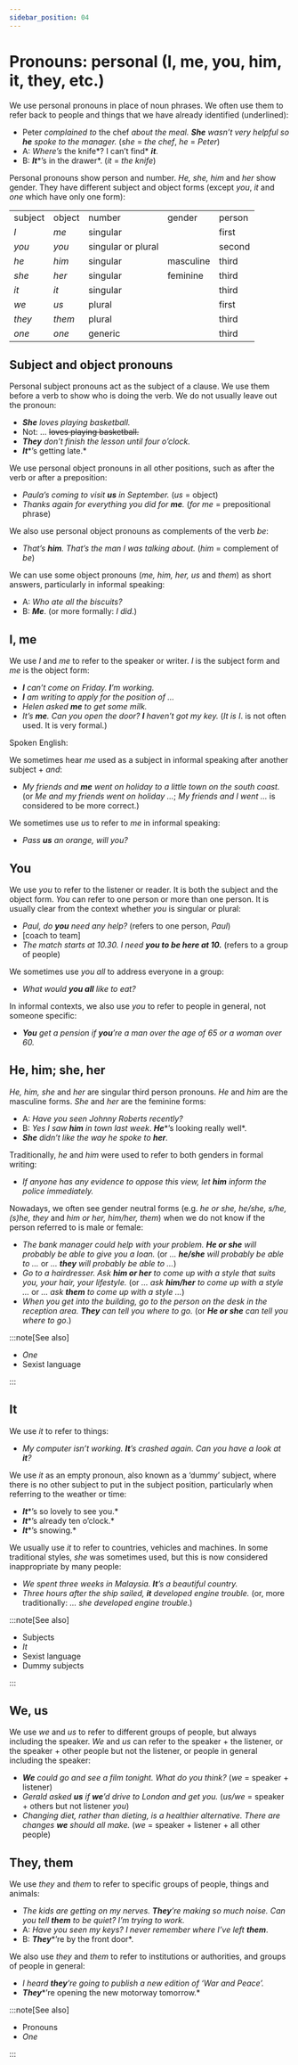 ```yaml
---
sidebar_position: 04
---
```


# Pronouns: personal (I, me, you, him, it, they, etc.)

We use personal pronouns in place of noun phrases. We often use them to refer back to people and things that we have already identified (underlined):

- Peter *complained to* the chef *about the meal. **She** wasn’t very helpful so **he** spoke to the manager.* (*she* = *the chef*, *he* = *Peter*)
- A: *Where’s* the knife*? I can’t find* ***it***.
- B: ***It****’s in the drawer*. (*it* = *the knife*)

Personal pronouns show person and number. *He, she, him* and *her* show gender. They have different subject and object forms (except *you*, *it* and *one* which have only one form):

<table><tbody><tr valign="top"><td>subject</td><td>object</td><td>number</td><td>gender</td><td>person</td></tr><tr valign="top"><td><i>I</i></td><td><i>me</i></td><td>singular</td><td><br/></td><td>first</td></tr><tr valign="top"><td><i>you</i></td><td><i>you</i></td><td>singular or plural</td><td><br/></td><td>second</td></tr><tr valign="top"><td><i>he</i></td><td><i>him</i></td><td>singular</td><td>masculine</td><td>third</td></tr><tr valign="top"><td><i>she</i></td><td><i>her</i></td><td>singular</td><td>feminine</td><td>third</td></tr><tr valign="top"><td><i>it</i></td><td><i>it</i></td><td>singular</td><td><br/></td><td>third</td></tr><tr valign="top"><td><i>we</i></td><td><i>us</i></td><td>plural</td><td><br/></td><td>first</td></tr><tr valign="top"><td><i>they</i></td><td><i>them</i></td><td>plural</td><td><br/></td><td>third</td></tr><tr valign="top"><td><i>one</i></td><td><i>one</i></td><td>generic</td><td><br/></td><td>third</td></tr></tbody></table>

## Subject and object pronouns

Personal subject pronouns act as the subject of a clause. We use them before a verb to show who is doing the verb. We do not usually leave out the pronoun:

- ***She*** *loves playing basketball.*
- Not: … ~~loves playing basketball.~~
- ***They*** *don’t finish the lesson until four o’clock.*
- ***It****’s getting late.*

We use personal object pronouns in all other positions, such as after the verb or after a preposition:

- *Paula’s coming to visit **us** in September.* (*us* = object)
- *Thanks again for everything you did for **me**.* (*for me* = prepositional phrase)

We also use personal object pronouns as complements of the verb *be*:

- *That’s **him**. That’s the man I was talking about.* (*him* = complement of *be*)

We can use some object pronouns (*me, him, her, us* and *them*) as short answers, particularly in informal speaking:

- A: *Who ate all the biscuits?*
- B: ***Me***. (or more formally: *I did*.)

## I, me

We use *I* and *me* to refer to the speaker or writer. *I* is the subject form and *me* is the object form:

- ***I*** *can’t come on Friday. **I**’m working.*
- ***I*** *am writing to apply for the position of …*
- *Helen asked **me** to get some milk.*
- *It’s **me**. Can you open the door? **I** haven’t got my key.* (*It is I*. is not often used. It is very formal.)

Spoken English:

We sometimes hear *me* used as a subject in informal speaking after another subject + *and*:

- *My friends and **me** went on holiday to a little town on the south coast.* (or *Me and my friends went on holiday …*; *My friends and I went …* is considered to be more correct.)

We sometimes use *us* to refer to *me* in informal speaking:

- *Pass **us** an orange, will you?*

## You

We use *you* to refer to the listener or reader. It is both the subject and the object form. *You* can refer to one person or more than one person. It is usually clear from the context whether *you* is singular or plural:

- *Paul, do **you** need any help?* (refers to one person, *Paul*)
- \[coach to team\]
- *The match starts at 10.30. I need* ***you to be here at 10.*** (refers to a group of people)

We sometimes use *you all* to address everyone in a group:

- *What would **you all** like to eat?*

In informal contexts, we also use *you* to refer to people in general, not someone specific:

- ***You*** *get a pension if **you**’re a man over the age of 65 or a woman over 60.*

## He, him; she, her

*He, him, she* and *her* are singular third person pronouns. *He* and *him* are the masculine forms. *She* and *her* are the feminine forms:

- A: *Have you seen Johnny Roberts recently?*
- B: *Yes I saw **him** in town last week*. ***He****’s looking really well*.
- ***She*** *didn’t like the way he spoke to **her**.*

Traditionally, *he* and *him* were used to refer to both genders in formal writing:

- *If anyone has any evidence to oppose this view, let **him** inform the police immediately.*

Nowadays, we often see gender neutral forms (e.g. *he or she, he/she, s/he, (s)he, they* and *him or her, him/her, them*) when we do not know if the person referred to is male or female:

- *The bank manager could help with your problem. **He or she** will probably be able to give you a loan.* (or *… **he/she** will probably be able to* *…* or *… **they** will probably be able to* *…*)
- *Go to a hairdresser. Ask **him or her** to come up with a style that suits you, your hair, your lifestyle.* (or *… ask **him/her** to come up with a style …* or *… ask **them** to come up with a style …*)
- *When you get into the building, go to the person on the desk in the reception area. **They** can tell you where to go.* (or ***He or she*** *can tell you where to go*.)

:::note[See also]

- *One*
- Sexist language

:::

## It

We use *it* to refer to things:

- *My computer isn’t working. **It**’s crashed again. Can you have a look at **it**?*

We use *it* as an empty pronoun, also known as a ‘dummy’ subject, where there is no other subject to put in the subject position, particularly when referring to the weather or time:

- ***It****’s so lovely to see you.*
- ***It****’s already ten o’clock.*
- ***It****’s snowing.*

We usually use *it* to refer to countries, vehicles and machines. In some traditional styles, *she* was sometimes used, but this is now considered inappropriate by many people:

- *We spent three weeks in Malaysia. **It**’s a beautiful country.*
- *Three hours after the ship sailed, **it** developed engine trouble.* (or, more traditionally: *… she developed engine trouble*.)

:::note[See also]

- Subjects
- *It*
- Sexist language
- Dummy subjects

:::

## We, us

We use *we* and *us* to refer to different groups of people, but always including the speaker. *We* and *us* can refer to the speaker + the listener, or the speaker + other people but not the listener, or people in general including the speaker:

- ***We*** *could go and see a film tonight. What do you think?* (*we* = speaker + listener)
- *Gerald asked **us** if **we**’d drive to London and get you.* (*us/we* = speaker + others but not listener *you*)
- *Changing diet, rather than dieting, is a healthier alternative. There are changes **we** should all make.* (*we* = speaker + listener + all other people)

## They, them

We use *they* and *them* to refer to specific groups of people, things and animals:

- *The kids are getting on my nerves. **They**’re making so much noise. Can you tell **them** to be quiet? I’m trying to work.*
- A: *Have you seen my keys? I never remember where I’ve left* ***them***.
- B: ***They****’re by the front door*.

We also use *they* and *them* to refer to institutions or authorities, and groups of people in general:

- *I heard **they**’re going to publish a new edition of ‘War and Peace’.*
- ***They****’re opening the new motorway tomorrow.*

:::note[See also]

- Pronouns
- *One*

:::
